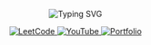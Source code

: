 <p align="center">
  <img src="https://readme-typing-svg.herokuapp.com?font=Fira+Code&weight=700&size=28&pause=1000&color=2ECC71&background=FFFFFF00&center=true&vCenter=true&width=700&height=60&lines=Hi%2C+I'm+Hafiz+Tanzeel!+%F0%9F%91%8B;+%7C+MERN+Stack+Developer+%7C+AI+%26+ML+Enthusiast" alt="Typing SVG" />
</p>


<p align="center">
  <a href="https://leetcode.com/u/OsamaKhubaib/">
    <img src="https://img.shields.io/badge/LeetCode-FFA116?style=for-the-badge&logo=leetcode&logoColor=black" alt="LeetCode"/>
  </a>
  <a href="https://www.youtube.com/playlist?list=PLIU5O_PDxNPhElJOMdIOuPNF1ZrI-pSiH">
    <img src="https://img.shields.io/badge/Mastering%20AI%20Algorithm-FF0000?style=for-the-badge&logo=youtube&logoColor=white" alt="YouTube"/>
  </a>
  <a href="https://www.OsamaKhubaib.me">
    <img src="https://img.shields.io/badge/Visit%20My%20Portfolio-2ECC71?style=for-the-badge&logo=rocket&logoColor=white" alt="Portfolio"/>
  </a>
</p>



